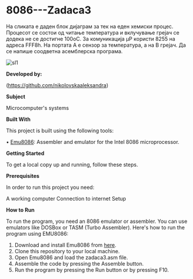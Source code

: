 # 8086---Zadaca3
На сликата е даден блок дијаграм за тек на еден хемиски процес. Процесот се состои од читање температура
и вклучување грејач се додека не се достигне 100оC. За комуникација µP користи 8255 на адреса FFF8h. На
портата А е сензор за температура, а на B грејач. Да се напише соодветна асемблерска програма. 

![sl1](https://github.com/nikolovskaaleksandra/8086-zad3/assets/170895283/7fe3a50b-c243-466e-8680-3be9d950ae64)



**Developed by:**

(https://github.com/nikolovskaaleksandra)


**Subject**

Microcomputer's systems

**Built With**

This project is built using the following tools:

•	[Emu8086](https://emu8086-microprocessor-emulator.en.softonic.com/): Assembler and emulator for the Intel 8086 microprocessor.

**Getting Started**

To get a local copy up and running, follow these steps.

**Prerequisites**

In order to run this project you need:

A working computer
Connection to internet
Setup

**How to Run**

To run the program, you need an 8086 emulator or assembler. You can use emulators like DOSBox or TASM (Turbo Assembler). Here's how to run the program using EMU8086:
1.	Download and install Emu8086 from [here](https://emu8086-microprocessor-emulator.en.softonic.com/).
2.	Clone this repository to your local machine.
3.	Open Emu8086 and load the zadaca3.asm file.
4.	Assemble the code by pressing the Assemble button.
5.	Run the program by pressing the Run button or by pressing F10.
